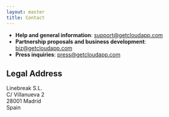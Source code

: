 ```yaml
---
layout: master
title: Contact
---
```


 - **Help and general information**: [support@getcloudapp.com][support]
 - **Partnership proposals and business development**:
   [biz@getcloudapp.com][biz]
 - **Press inquiries**: [press@getcloudapp.com][press]

[support]: mailto:support@getcloudapp.com
[biz]:     mailto:biz@getcloudapp.com
[press]:   mailto:press@getcloudapp.com

## Legal Address

Linebreak S.L.  
C/ Villanueva 2  
28001 Madrid  
Spain
